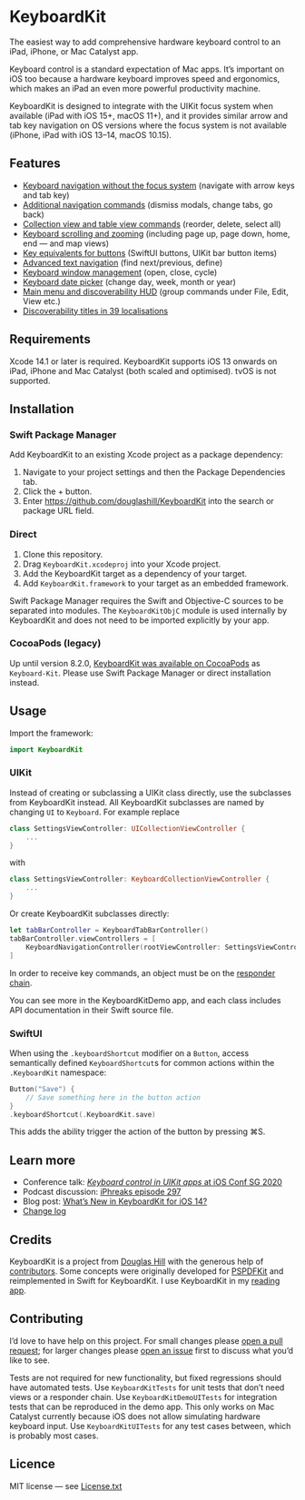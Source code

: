 # KeyboardKit

The easiest way to add comprehensive hardware keyboard control to an iPad, iPhone, or Mac Catalyst app.

Keyboard control is a standard expectation of Mac apps. It’s important on iOS too because a hardware keyboard improves speed and ergonomics, which makes an iPad an even more powerful productivity machine.

KeyboardKit is designed to integrate with the UIKit focus system when available (iPad with iOS 15+, macOS 11+), and it provides similar arrow and tab key navigation on OS versions where the focus system is not available (iPhone, iPad with iOS 13–14, macOS 10.15).

## Features

- [Keyboard navigation without the focus system](/Features.md#keyboard-navigation-without-the-focus-system) (navigate with arrow keys and tab key)
- [Additional navigation commands](/Features.md#additional-navigation-commands) (dismiss modals, change tabs, go back)
- [Collection view and table view commands](/Features.md#collection-view-and-table-view-commands) (reorder, delete, select all)
- [Keyboard scrolling and zooming](/Features.md#scrolling-and-zooming) (including page up, page down, home, end — and map views)
- [Key equivalents for buttons](Features.md#key-equivalents-for-buttons) (SwiftUI buttons, UIKit bar button items)
- [Advanced text navigation](Features.md#advanced-text-navigation) (find next/previous, define)
- [Keyboard window management](Features.md#window-management) (open, close, cycle)
- [Keyboard date picker](Features.md#date-picker) (change day, week, month or year)
- [Main menu and discoverability HUD](Features.md#main-menu-and-discoverability-hud) (group commands under File, Edit, View etc.)
- [Discoverability titles in 39 localisations](Features.md#localisation)

## Requirements

Xcode 14.1 or later is required. KeyboardKit supports iOS 13 onwards on iPad, iPhone and Mac Catalyst (both scaled and optimised). tvOS is not supported.

## Installation

### Swift Package Manager

Add KeyboardKit to an existing Xcode project as a package dependency:

1. Navigate to your project settings and then the Package Dependencies tab.
2. Click the + button. 
2. Enter https://github.com/douglashill/KeyboardKit into the search or package URL field.

### Direct

1. Clone this repository.
2. Drag `KeyboardKit.xcodeproj` into your Xcode project.
3. Add the KeyboardKit target as a dependency of your target.
4. Add `KeyboardKit.framework` to your target as an embedded framework.

Swift Package Manager requires the Swift and Objective-C sources to be separated into modules. The `KeyboardKitObjC` module is used internally by KeyboardKit and does not need to be imported explicitly by your app.

### CocoaPods (legacy)

Up until version 8.2.0, [KeyboardKit was available on CocoaPods](https://cocoapods.org/pods/Keyboard-Kit) as `Keyboard-Kit`. Please use Swift Package Manager or direct installation instead.

## Usage

Import the framework:

```swift
import KeyboardKit
```

### UIKit

Instead of creating or subclassing a UIKit class directly, use the subclasses from KeyboardKit instead. All KeyboardKit subclasses are named by changing `UI` to `Keyboard`. For example replace

```swift
class SettingsViewController: UICollectionViewController {
    ...
}
```

with

```swift
class SettingsViewController: KeyboardCollectionViewController {
    ...
}
```

Or create KeyboardKit subclasses directly:

```swift
let tabBarController = KeyboardTabBarController()
tabBarController.viewControllers = [
    KeyboardNavigationController(rootViewController: SettingsViewController()),
]
```

In order to receive key commands, an object must be on the [responder chain](https://developer.apple.com/documentation/uikit/touches_presses_and_gestures/using_responders_and_the_responder_chain_to_handle_events).

You can see more in the KeyboardKitDemo app, and each class includes API documentation in their Swift source file.

### SwiftUI

When using the `.keyboardShortcut` modifier on a `Button`, access semantically defined `KeyboardShortcut`s for common actions within the `.KeyboardKit` namespace: 

```swift
Button("Save") {
    // Save something here in the button action
}
.keyboardShortcut(.KeyboardKit.save)
```

This adds the ability trigger the action of the button by pressing ⌘S.

## Learn more

- Conference talk: [*Keyboard control in UIKit apps* at iOS Conf SG 2020](https://engineers.sg/video/full-keyboard-control-in-uikit-apps-ios-conf-sg-2020--3933)
- Podcast discussion: [iPhreaks episode 297](https://devchat.tv/iphreaks/ips-297-keyboard-controls-with-douglas-hill/)
- Blog post: [What’s New in KeyboardKit for iOS 14?](https://douglashill.co/whats-new-in-keyboardkit-for-ios-14/)
- [Change log](/CHANGELOG.md)

## Credits

KeyboardKit is a project from [Douglas Hill](https://douglashill.co/) with the generous help of [contributors](https://github.com/douglashill/KeyboardKit/graphs/contributors). Some concepts were originally developed for [PSPDFKit](https://pspdfkit.com/) and reimplemented in Swift for KeyboardKit. I use KeyboardKit in my [reading app](https://douglashill.co/reading-app/).

## Contributing

I’d love to have help on this project. For small changes please [open a pull request](https://github.com/douglashill/KeyboardKit/pulls); for larger changes please [open an issue](https://github.com/douglashill/KeyboardKit/issues) first to discuss what you’d like to see.

Tests are not required for new functionality, but fixed regressions should have automated tests. Use `KeyboardKitTests` for unit tests that don’t need views or a responder chain. Use `KeyboardKitDemoUITests` for integration tests that can be reproduced in the demo app. This only works on Mac Catalyst currently because iOS does not allow simulating hardware keyboard input. Use `KeyboardKitUITests` for any test cases between, which is probably most cases.

## Licence

MIT license — see [License.txt](/License.txt)
